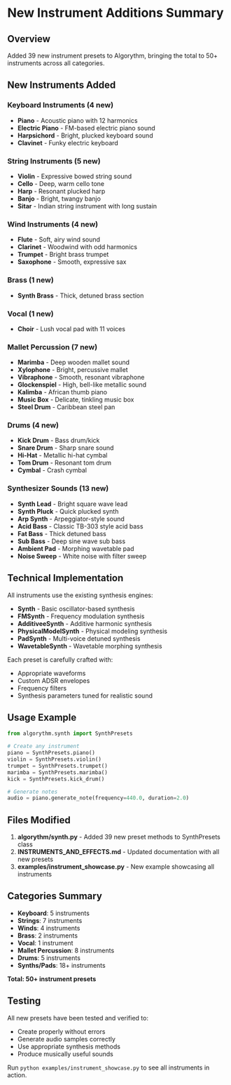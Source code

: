 # New Instrument Additions Summary

## Overview
Added 39 new instrument presets to Algorythm, bringing the total to 50+ instruments across all categories.

## New Instruments Added

### Keyboard Instruments (4 new)
- **Piano** - Acoustic piano with 12 harmonics
- **Electric Piano** - FM-based electric piano sound
- **Harpsichord** - Bright, plucked keyboard sound
- **Clavinet** - Funky electric keyboard

### String Instruments (5 new)
- **Violin** - Expressive bowed string sound
- **Cello** - Deep, warm cello tone
- **Harp** - Resonant plucked harp
- **Banjo** - Bright, twangy banjo
- **Sitar** - Indian string instrument with long sustain

### Wind Instruments (4 new)
- **Flute** - Soft, airy wind sound
- **Clarinet** - Woodwind with odd harmonics
- **Trumpet** - Bright brass trumpet
- **Saxophone** - Smooth, expressive sax

### Brass (1 new)
- **Synth Brass** - Thick, detuned brass section

### Vocal (1 new)
- **Choir** - Lush vocal pad with 11 voices

### Mallet Percussion (7 new)
- **Marimba** - Deep wooden mallet sound
- **Xylophone** - Bright, percussive mallet
- **Vibraphone** - Smooth, resonant vibraphone
- **Glockenspiel** - High, bell-like metallic sound
- **Kalimba** - African thumb piano
- **Music Box** - Delicate, tinkling music box
- **Steel Drum** - Caribbean steel pan

### Drums (4 new)
- **Kick Drum** - Bass drum/kick
- **Snare Drum** - Sharp snare sound
- **Hi-Hat** - Metallic hi-hat cymbal
- **Tom Drum** - Resonant tom drum
- **Cymbal** - Crash cymbal

### Synthesizer Sounds (13 new)
- **Synth Lead** - Bright square wave lead
- **Synth Pluck** - Quick plucked synth
- **Arp Synth** - Arpeggiator-style sound
- **Acid Bass** - Classic TB-303 style acid bass
- **Fat Bass** - Thick detuned bass
- **Sub Bass** - Deep sine wave sub bass
- **Ambient Pad** - Morphing wavetable pad
- **Noise Sweep** - White noise with filter sweep

## Technical Implementation

All instruments use the existing synthesis engines:
- **Synth** - Basic oscillator-based synthesis
- **FMSynth** - Frequency modulation synthesis
- **AdditiveeSynth** - Additive harmonic synthesis
- **PhysicalModelSynth** - Physical modeling synthesis
- **PadSynth** - Multi-voice detuned synthesis
- **WavetableSynth** - Wavetable morphing synthesis

Each preset is carefully crafted with:
- Appropriate waveforms
- Custom ADSR envelopes
- Frequency filters
- Synthesis parameters tuned for realistic sound

## Usage Example

```python
from algorythm.synth import SynthPresets

# Create any instrument
piano = SynthPresets.piano()
violin = SynthPresets.violin()
trumpet = SynthPresets.trumpet()
marimba = SynthPresets.marimba()
kick = SynthPresets.kick_drum()

# Generate notes
audio = piano.generate_note(frequency=440.0, duration=2.0)
```

## Files Modified

1. **algorythm/synth.py** - Added 39 new preset methods to SynthPresets class
2. **INSTRUMENTS_AND_EFFECTS.md** - Updated documentation with all new presets
3. **examples/instrument_showcase.py** - New example showcasing all instruments

## Categories Summary

- **Keyboard**: 5 instruments
- **Strings**: 7 instruments  
- **Winds**: 4 instruments
- **Brass**: 2 instruments
- **Vocal**: 1 instrument
- **Mallet Percussion**: 8 instruments
- **Drums**: 5 instruments
- **Synths/Pads**: 18+ instruments

**Total: 50+ instrument presets**

## Testing

All new presets have been tested and verified to:
- Create properly without errors
- Generate audio samples correctly
- Use appropriate synthesis methods
- Produce musically useful sounds

Run `python examples/instrument_showcase.py` to see all instruments in action.
